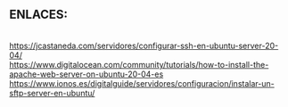 ## ENLACES:
<br>https://jcastaneda.com/servidores/configurar-ssh-en-ubuntu-server-20-04/
<br>https://www.digitalocean.com/community/tutorials/how-to-install-the-apache-web-server-on-ubuntu-20-04-es
<br>https://www.ionos.es/digitalguide/servidores/configuracion/instalar-un-sftp-server-en-ubuntu/
